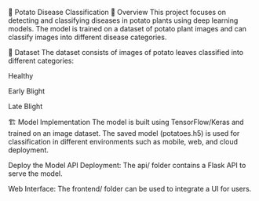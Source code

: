 🥔 Potato Disease Classification
📌 Overview
This project focuses on detecting and classifying diseases in potato plants using deep learning models. The model is trained on a dataset of potato plant images and can classify images into different disease categories.

🌱 Dataset
The dataset consists of images of potato leaves classified into different categories:

Healthy

Early Blight

Late Blight

🏗️ Model Implementation
The model is built using TensorFlow/Keras and trained on an image dataset. The saved model (potatoes.h5) is used for classification in different environments such as mobile, web, and cloud deployment.

Deploy the Model
API Deployment: The api/ folder contains a Flask API to serve the model.

Web Interface: The frontend/ folder can be used to integrate a UI for users.


